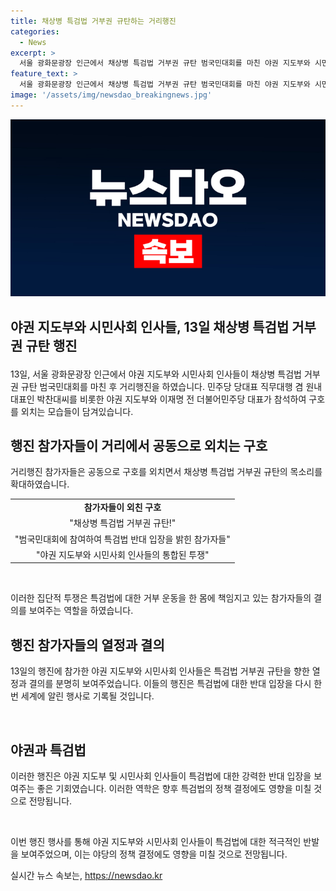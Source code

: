 ```yaml
---
title: 채상병 특검법 거부권 규탄하는 거리행진
categories:
  - News
excerpt: >
  서울 광화문광장 인근에서 채상병 특검법 거부권 규탄 범국민대회를 마친 야권 지도부와 시민사회 인사들이 거리행진을 하며 구호를 외치고 있다. 야6당 지도부와 함께한 행진으로 시민들의 이목을 끌고 있는 가운데, 사진은 이재명 전 더불어민주당 대표를 포함한 참석자들의 활동을 담고 있다.
feature_text: >
  서울 광화문광장 인근에서 채상병 특검법 거부권 규탄 범국민대회를 마친 야권 지도부와 시민사회 인사들이 거리행진을 하며 구호를 외치고 있다. 야6당 지도부와 함께한 행진으로 시민들의 이목을 끌고 있는 가운데, 사진은 이재명 전 더불어민주당 대표를 포함한 참석자들의 활동을 담고 있다.
image: '/assets/img/newsdao_breakingnews.jpg'
---
```


<p><img src="/assets/img/newsdao_breakingnews.jpg" alt="koreaapp 속보" /></p>

<h2><p data-ke-size="size16">야권 지도부와 시민사회 인사들, 13일 채상병 특검법 거부권 규탄 행진</p></h2>

<p>13일, 서울 광화문광장 인근에서 야권 지도부와 시민사회 인사들이 채상병 특검법 거부권 규탄 범국민대회를 마친 후 거리행진을 하였습니다. 민주당 당대표 직무대행 겸 원내대표인 박찬대씨를 비롯한 야권 지도부와 이재명 전 더불어민주당 대표가 참석하여 구호를 외치는 모습들이 담겨있습니다.</p>

<h2 data-ke-size="size26">행진 참가자들이 거리에서 공동으로 외치는 구호</h2>

<p>거리행진 참가자들은 공동으로 구호를 외치면서 채상병 특검법 거부권 규탄의 목소리를 확대하였습니다. </p>

<table>
    <tr>
        <td style="text-align: center; height: 17px;"><b>참가자들이 외친 구호</b></td>
    </tr>
    <tr>
        <td style="text-align: center; height: 17px;">"채상병 특검법 거부권 규탄!"</td>
    </tr>
    <tr>
        <td style="text-align: center; height: 17px;">"범국민대회에 참여하여 특검법 반대 입장을 밝힌 참가자들"</td>
    </tr>
    <tr>
        <td style="text-align: center; height: 17px;">"야권 지도부와 시민사회 인사들의 통합된 투쟁"</td>
    </tr>
</table>

<p data-ke-size="size16">&nbsp;</p>

<p>이러한 집단적 투쟁은 특검법에 대한 거부 운동을 한 몸에 책임지고 있는 참가자들의 결의를 보여주는 역할을 하였습니다.</p>

<h2 data-ke-size="size26">행진 참가자들의 열정과 결의</h2>

<p>13일의 행진에 참가한 야권 지도부와 시민사회 인사들은 특검법 거부권 규탄을 향한 열정과 결의를 분명히 보여주었습니다. 이들의 행진은 특검법에 대한 반대 입장을 다시 한번 세계에 알린 행사로 기록될 것입니다.</p>

<p data-ke-size="size16">&nbsp;</p>

<h2 data-ke-size="size26">야권과 특검법</h2>

<p>이러한 행진은 야권 지도부 및 시민사회 인사들이 특검법에 대한 강력한 반대 입장을 보여주는 좋은 기회였습니다. 이러한 역학은 향후 특검법의 정책 결정에도 영향을 미칠 것으로 전망됩니다. </p>

<p data-ke-size="size16">&nbsp;</p>

<p>이번 행진 행사를 통해 야권 지도부와 시민사회 인사들이 특검법에 대한 적극적인 반발을 보여주었으며, 이는 야당의 정책 결정에도 영향을 미칠 것으로 전망됩니다.</p>
실시간 뉴스 속보는, <a href="https://newsdao.kr" rel="dofollow">https://newsdao.kr</a>


